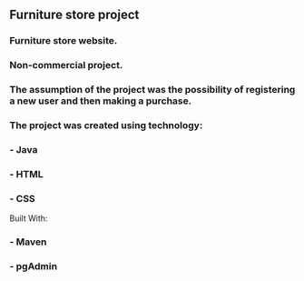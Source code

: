 <h2>Furniture store project</h2> 

<h3>Furniture store website.</h3>
<h3>Non-commercial project.</h3>
<h3>The assumption of the project was the possibility of registering a new user and then making a purchase.</h3> 

<h3>The project was created using technology:</h3>
<h3>- Java</h3> 
<h3>- HTML </h3> 
<h3>- CSS </h3> 

Built With:</h3>  
<h3>- Maven</h3> 
<h3>- pgAdmin</h3> 


